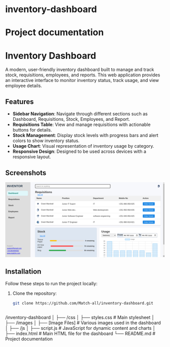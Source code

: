 # inventory-dashboard
# Project documentation

# Inventory Dashboard

A modern, user-friendly inventory dashboard built to manage and track stock, requisitions, employees, and reports. This web application provides an interactive interface to monitor inventory status, track usage, and view employee details.

## Features

- **Sidebar Navigation**: Navigate through different sections such as Dashboard, Requisitions, Stock, Employees, and Report.
- **Requisitions Table**: View and manage requisitions with actionable buttons for details.
- **Stock Management**: Display stock levels with progress bars and alert colors to show inventory status.
- **Usage Chart**: Visual representation of inventory usage by category.
- **Responsive Design**: Designed to be used across devices with a responsive layout.

## Screenshots

![Dashboard Screenshot](images/dashoard.png)

## Installation

Follow these steps to run the project locally:

1. Clone the repository:
   ```bash
   git clone https://github.com/Match-all/inventory-dashboard.git
   ```

   ```bash
/inventory-dashboard
│
├── /css
│   ├── styles.css        # Main stylesheet
│
├── /images
│   ├── [Image Files]     # Various images used in the dashboard
│
├── /js
│   ├── script.js         # JavaScript for dynamic content and charts
│
├── index.html            # Main HTML file for the dashboard
└── README.md             # Project documentation

